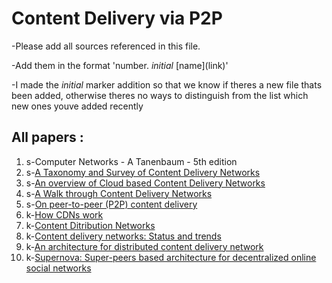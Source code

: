 # Content Delivery via P2P

-Please add all sources referenced in this file.

-Add them in the format 'number. *initial* [name]\(link\)'

-I made the *initial* marker addition so that we know if theres a new file thats been added, otherwise theres no ways to distinguish from the list which new ones youve added recently

## All papers :

1. s-Computer Networks - A Tanenbaum - 5th edition
2. s-[A Taxonomy and Survey of Content Delivery Networks](http://www.cloudbus.org/reports/CDN-Taxonomy.pdf)
3. s-[An overview of Cloud based Content Delivery Networks](http://sameekhan.seecs.nust.edu.pk/pub/W_K_2015_BC_HKWSWZ.pdf)
4. s-[A Walk through Content Delivery Networks](http://citeseerx.ist.psu.edu/viewdoc/download?doi=10.1.1.473.3533&rep=rep1&type=pdf)
5. s-[On peer-to-peer (P2P) content delivery](http://www.land.ufrj.br/~classes/coppe-redes-2008/biblio/P2P-content-delivery.pdf)
6. k-[How CDNs work](https://www.nczonline.net/blog/2011/11/29/how-content-delivery-networks-cdns-work/) 
7. k-[Content Ditribution Networks](https://en.wikipedia.org/wiki/Content_delivery_network)
8. k-[Content delivery networks: Status and trends](http://ieeexplore.ieee.org/document/1250586/)
9. k-[An architecture for distributed content delivery network](http://ieeexplore.ieee.org/document/4444113/)
10. k-[Supernova: Super-peers based architecture for decentralized online social networks](http://ieeexplore.ieee.org/document/6151349/)

